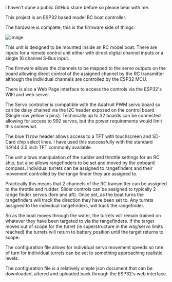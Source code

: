 I haven't done a public GitHub share before so please bear with me.

This project is an ESP32 based model RC boat controller.

The hardware is complete, this is the firmware side of things:

![image](https://github.com/user-attachments/assets/f4841db6-e09f-4363-8c37-c67e5d611595)

This unit is designed to be mounted inside an RC model boat. There are inputs for a remote control unit either with direct digital channel inputs or a single 16 channel S-Bus input.

The firmware allows the channels to be mapped to the servo outputs on the board allowing direct control of the assigned channel by the RC transmitter although the individual channels are controlled by the ESP32 MCU.

There is also a Web Page interface to access the controls via the ESP32's WIFI and web server.

The Servo controller is compatible with the Adafruit PWM servo board so can be daisy chained via the I2C header exposed on the control board (Single row yellow 5 pins). Technically up to 32 boards can be connected allowing for access to 992 servos, but the power requirements would limit this somewhat.

The blue 11 row header allows access to a TFT with touchscreen and SD-Card chip select lines. I have used this successfully with the standard IL9144 3.5 inch TFT commonly available.

The unit allows manipulation of the rudder and throttle settings for an RC ship, but also allows rangefinders to be set and moved by the onboard compass. Individual turrets can be assigned to rangefinders and their movement controlled by the range finder they are assigned to.

Practically this means that 2 channels of the RC transmitter can be assigned to the throttle and rudder. Slider controls can be assigned to typically 2 range finder servos (fore and aft). Once set, as the boat turns the rangefinders will track the direction they have been set to. Any turrets assigned to the individual rangefinders, will track the rangefinder.

So as the boat moves through the water, the turrets will remain trained on whatever they have been targeted to via the rangefinders. If the target moves out of scope for the turret (ie superstructure in the way/servo limits reached) the turrets will return to battery position until the target returns to scope.

The configuration file allows for individual servo movement speeds so rate of turn for indiividual turrets can be set to something approaching realistic levels.

The configuration file is a relatively simple json document that can be downloaded, altered and uploaded back through the ESP32's web interface.
